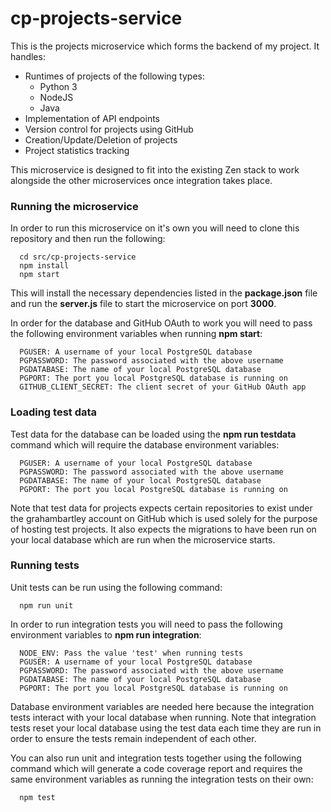 # cp-projects-service

This is the projects microservice which forms the backend of my project. It handles:


  * Runtimes of projects of the following types:
    * Python 3
    * NodeJS
    * Java
  * Implementation of API endpoints
  * Version control for projects using GitHub
  * Creation/Update/Deletion of projects
  * Project statistics tracking
  

This microservice is designed to fit into the existing Zen stack to work alongside the other microservices once integration takes place.

### Running the microservice

In order to run this microservice on it's own you will need to clone this repository and then run the following:

```
  cd src/cp-projects-service
  npm install
  npm start
```

This will install the necessary dependencies listed in the **package.json** file and run the **server.js** file to start the microservice on port **3000**.

In order for the database and GitHub OAuth to work you will need to pass the following environment variables when running **npm start**:

```
  PGUSER: A username of your local PostgreSQL database
  PGPASSWORD: The password associated with the above username
  PGDATABASE: The name of your local PostgreSQL database
  PGPORT: The port you local PostgreSQL database is running on
  GITHUB_CLIENT_SECRET: The client secret of your GitHub OAuth app
```

### Loading test data

Test data for the database can be loaded using the **npm run testdata** command which will require the database environment variables:

```
  PGUSER: A username of your local PostgreSQL database
  PGPASSWORD: The password associated with the above username
  PGDATABASE: The name of your local PostgreSQL database
  PGPORT: The port you local PostgreSQL database is running on
```

Note that test data for projects expects certain repositories to exist under the grahambartley account on GitHub which is used solely for the purpose of hosting test projects. It also expects the migrations to have been run on your local database which are run when the microservice starts.

### Running tests

Unit tests can be run using the following command:

```
  npm run unit
```

In order to run integration tests you will need to pass the following environment variables to **npm run integration**:

```
  NODE_ENV: Pass the value 'test' when running tests
  PGUSER: A username of your local PostgreSQL database
  PGPASSWORD: The password associated with the above username
  PGDATABASE: The name of your local PostgreSQL database
  PGPORT: The port you local PostgreSQL database is running on
```

Database environment variables are needed here because the integration tests interact with your local database when running. Note that integration tests reset your local database using the test data each time they are run in order to ensure the tests remain independent of each other.

You can also run unit and integration tests together using the following command which will generate a code coverage report and requires the same environment variables as running the integration tests on their own:

```
  npm test
```